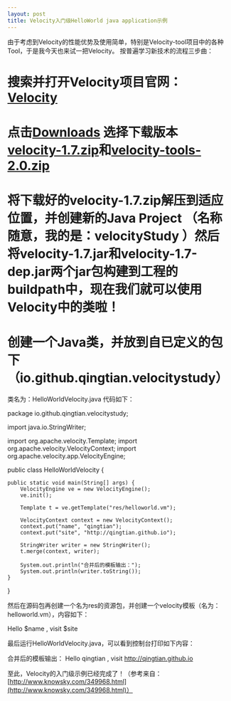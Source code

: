 ```yaml
---
layout: post
title: Velocity入门级HelloWorld java application示例
---
```


由于考虑到Velocity的性能优势及使用简单，特别是Velocity-tool项目中的各种Tool，于是我今天也来试一把Velocity。
按普遍学习新技术的流程三步曲：

# 搜索并打开Velocity项目官网：[Velocity](http://velocity.apache.org/)
# 点击[Downloads](http://velocity.apache.org/download.cgi) 选择下载版本[velocity-1.7.zip](http://apache.dataguru.cn//velocity/engine/1.7/velocity-1.7.zip)和[velocity-tools-2.0.zip](http://apache.dataguru.cn//velocity/tools/2.0/velocity-tools-2.0.zip)
# 将下载好的velocity-1.7.zip解压到适应位置，并创建新的Java Project （名称随意，我的是：velocityStudy ）然后将velocity-1.7.jar和velocity-1.7-dep.jar两个jar包构建到工程的buildpath中，现在我们就可以使用Velocity中的类啦！
# 创建一个Java类，并放到自已定义的包下（io.github.qingtian.velocitystudy）

类名为：HelloWorldVelocity.java
代码如下：

package io.github.qingtian.velocitystudy;

import java.io.StringWriter;

import org.apache.velocity.Template;
import org.apache.velocity.VelocityContext;
import org.apache.velocity.app.VelocityEngine;

public class HelloWorldVelocity {

	public static void main(String[] args) {
		VelocityEngine ve = new VelocityEngine();
		ve.init();

		Template t = ve.getTemplate("res/helloworld.vm");

		VelocityContext context = new VelocityContext();
		context.put("name", "qingtian");
		context.put("site", "http://qingtian.github.io");

		StringWriter writer = new StringWriter();
		t.merge(context, writer);

		System.out.println("合并后的模板输出：");
		System.out.println(writer.toString());
	}

}

然后在源码包再创建一个名为res的资源包，并创建一个velocity模板（名为：helloworld.vm），内容如下：

Hello $name , visit $site

最后运行HelloWorldVelocity.java，可以看到控制台打印如下内容：

合并后的模板输出：
Hello qingtian , visit http://qingtian.github.io

至此，Velocity的入门级示例已经完成了！（参考来自：[http://www.knowsky.com/349968.html](http://www.knowsky.com/349968.html)）

